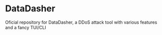 # DataDasher
Oficial repository for DataDasher, a DDoS attack tool with various features and a fancy TUI/CLI
